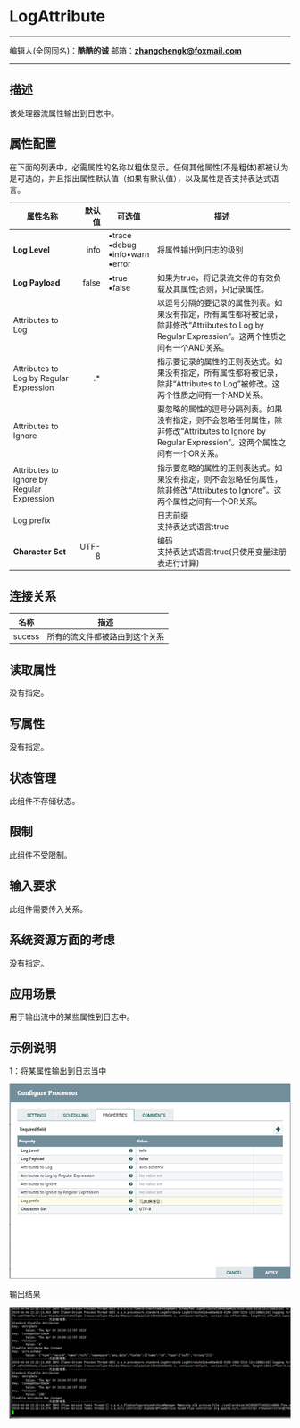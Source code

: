 # LogAttribute
***
编辑人(全网同名)：__**酷酷的诚**__  邮箱：**zhangchengk@foxmail.com** 
***


## 描述

该处理器流属性输出到日志中。

## 属性配置

在下面的列表中，必需属性的名称以粗体显示。任何其他属性(不是粗体)都被认为是可选的，并且指出属性默认值（如果有默认值），以及属性是否支持表达式语言。

属性名称                                       |  默认值  | 可选值                                   | 描述                                                                                             
------------------------------------------ |--------:| ------------------------------------- | -----------------------------------------------------------------------------------------------
**Log Level**                              | info  | ▪trace<br/> ▪debug<br/> ▪info▪warn<br/> ▪error | 将属性输出到日志的级别                                                                                    
**Log Payload**                            | false | ▪true<br/> ▪false                        | 如果为true，将记录流文件的有效负载及其属性;否则，只记录属性。                                                              
Attributes to Log                          |       |                                       | 以逗号分隔的要记录的属性列表。如果没有指定，所有属性都将被记录，除非修改“Attributes to Log by Regular Expression”。这两个性质之间有一个AND关系。 
Attributes to Log by Regular Expression    |  .*   |                                       | 指示要记录的属性的正则表达式。如果没有指定，所有属性都将被记录，除非“Attributes to Log”被修改。这两个性质之间有一个AND关系。                      
Attributes to Ignore                       |       |                                       | 要忽略的属性的逗号分隔列表。如果没有指定，则不会忽略任何属性，除非修改“Attributes to Ignore by Regular Expression”。这两个属性之间有一个OR关系。
Attributes to Ignore by Regular Expression |       |                                       | 指示要忽略的属性的正则表达式。如果没有指定，则不会忽略任何属性，除非修改“Attributes to Ignore”。这两个属性之间有一个OR关系。                     
Log prefix                                 |       |                                       | 日志前缀<br>支持表达式语言:true                                                                             
**Character Set**                          | UTF-8 |                                       | 编码<br>支持表达式语言:true(只使用变量注册表进行计算)                                                                

## 连接关系

|名称|描述|
|----|----|
|sucess|所有的流文件都被路由到这个关系|

## 读取属性

没有指定。

## 写属性

没有指定。

## 状态管理

此组件不存储状态。

## 限制

此组件不受限制。

## 输入要求

此组件需要传入关系。

## 系统资源方面的考虑

没有指定。

## 应用场景

用于输出流中的某些属性到日志中。

## 示例说明

1：将某属性输出到日志当中

![](./image/processors/LogAttribute/config.png)

输出结果

![](./image/processors/LogAttribute/result.png)

